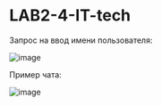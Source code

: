 # LAB2-4-IT-tech

Запрос на ввод имени пользователя:

![image](https://user-images.githubusercontent.com/91610671/176534324-7c797c5c-96ee-44e7-af15-49e3279c567a.png)

Пример чата:

![image](https://user-images.githubusercontent.com/91610671/176534651-d956a4f7-6758-4777-bdb7-d431503f2fab.png)
